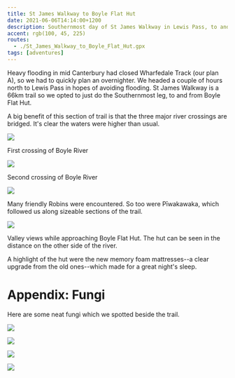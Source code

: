 ```yaml
---
title: St James Walkway to Boyle Flat Hut
date: 2021-06-06T14:14:00+1200
description: Southernmost day of St James Walkway in Lewis Pass, to and from Boyle Flat Hut
accent: rgb(100, 45, 225)
routes:
  - ./St_James_Walkway_to_Boyle_Flat_Hut.gpx
tags: [adventures]
---
```


Heavy flooding in mid Canterbury had closed Wharfedale Track (our plan A), so we had to quickly plan an overnighter. We headed a couple of hours north to Lewis Pass in hopes of avoiding flooding. St James Walkway is a 66km trail so we opted to just do the Southernmost leg, to and from Boyle Flat Hut.

A big benefit of this section of trail is that the three major river crossings are bridged. It's clear the waters were higher than usual.

![][bridge]

<figcaption>First crossing of Boyle River</figcaption>

![][river]

<figcaption>Second crossing of Boyle River</figcaption>

![][robin]

<figcaption>Many friendly Robins were encountered. So too were Pīwakawaka, which followed us along sizeable sections of the trail.</figcaption>

![][hut]

<figcaption>Valley views while approaching Boyle Flat Hut. The hut can be seen in the distance on the other side of the river.</figcaption>

A highlight of the hut were the new memory foam mattresses--a clear upgrade from the old ones--which made for a great night's sleep.

# Appendix: Fungi

Here are some neat fungi which we spotted beside the trail.

![][fungus1]

![][fungus2]

![][fungus3]

![][fungus4]

[bridge]: ./DSC07473.jpg
[fungus1]: ./DSC07482.jpg
[river]: ./DSC07484.jpg
[fungus2]: ./DSC07485.jpg
[robin]: ./DSC07490.jpg
[hut]: ./DSC07494.jpg
[fungus3]: ./DSC07506.jpg
[fungus4]: ./DSC07516.jpg
